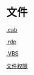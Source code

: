 # 文件

[.cab](-cab/-cab.md ".cab")

[.rdp](-rdp/-rdp.md ".rdp")

[.VBS](-VBS/-VBS.md ".VBS")

[文件权限](文件权限/文件权限.md "文件权限")
